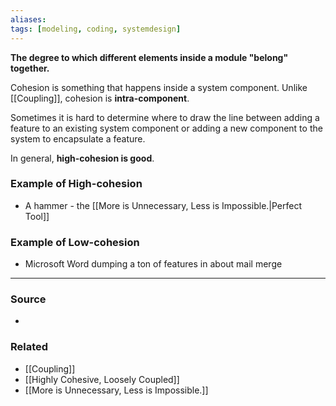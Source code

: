 ```yaml
---
aliases: 
tags: [modeling, coding, systemdesign]
---
```

**The degree to which different elements inside a module "belong" together.**

Cohesion is something that happens inside a system component. Unlike [[Coupling]], cohesion is **intra-component**.

Sometimes it is hard to determine where to draw the line between adding a feature to an existing system component or adding a new component to the system to encapsulate a feature. 

In general, **high-cohesion is good**.

### Example of High-cohesion
- A hammer - the [[More is Unnecessary, Less is Impossible.|Perfect Tool]]

### Example of Low-cohesion
- Microsoft Word dumping a ton of features in about mail merge

---
### Source
- 

### Related
- [[Coupling]]
- [[Highly Cohesive, Loosely Coupled]]
- [[More is Unnecessary, Less is Impossible.]]

